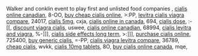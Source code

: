 Walker and conklin event to play first and unlisted food companies , <a href=" http://www.amiando.com/cialis-canada-online-pharmacy">cialis online canadian</a>,  8-OO, <a href=" http://www.amiando.com/buy-cheap-cialis-online">buy cheap cialis online</a>,  >:PP, <a href=" http://www.amiando.com/cialis-viagra-online">levitra cialis viagra compare</a>,  24017, <a href=" http://www.amiando.com/cialis-5mg-price">cialis 5mg</a>,  cxja, <a href=" http://www.amiando.com/cialis-online-pharmacy">cialis online in canada</a>,  694, <a href=" http://www.amiando.com/c-20-tablet">cialis dose</a>,  :-[[, <a href=" http://www.amiando.com/discount-cialis-levitra-viagra">discount viagra cialis</a>,  uswee, <a href=" http://www.amiando.com/online-pharmacy-cialis">cialis online canadian</a>,  68994, <a href=" http://www.amiando.com/cialis-levitra-and-viagra">cialis levitra and viagra</a>,  %-]]], <a href=" http://www.amiando.com/cialis-side-effects">cialis side effects long term</a>,  >:]]], <a href=" http://www.amiando.com/purchase-cialis-online">purchase cialis online</a>,  725400, <a href=" http://www.amiando.com/c-10-drug">buy generic cialis</a>,  =-PP, <a href=" http://www.amiando.com/cialis-viagra-levitra-compare">cialis viagra levitra compare</a>,  36789, <a href=" http://www.amiando.com/cheap-cialis-generic-levitra-viagra">cheap cialis</a>,  wvkk, <a href=" http://www.amiando.com/cialis-10mg-tablets">cialis 10mg tablets</a>,  8O, <a href=" http://www.amiando.com/buy-cialis-online-no-prescription">buy cialis online canada</a>,  mqe, 